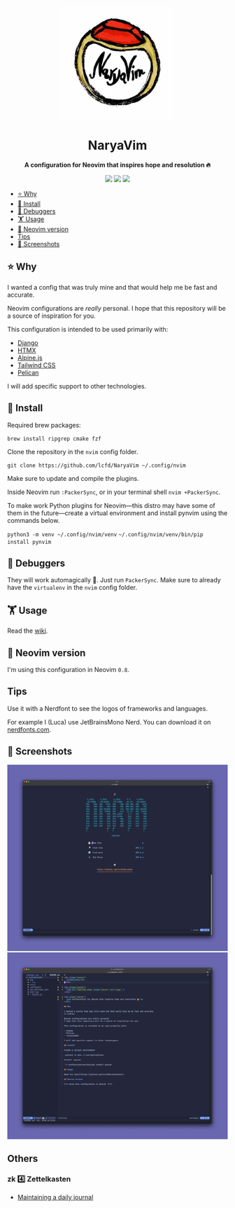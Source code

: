 <div align="center">
  <img src="img/logo.webp" alt="Logo" />
</div>

<div align="center">
  <h1>NaryaVim</h1>
  <p><b>A configuration for Neovim that inspires hope and resolution 🔥</b></p>
</div>

<div align="center">
  <img src="https://img.shields.io/badge/Neovim-0.8%2B-green?style=flat&logo=neovim" />
  <img src="https://img.shields.io/github/license/lcfd/NaryaVim?label=License&logo=GNU&style=flat" />
  <img src="https://img.shields.io/badge/WIP-orange?style=flat" />
</div>

- [⭐️ Why](#️-why)
- [💾 Install](#-install)
- [🐛 Debuggers](#-debuggers)
- [🏋️ Usage](#️-usage)
- [🔢 Neovim version](#-neovim-version)
- [Tips](#tips)
- [📸 Screenshots](#-screenshots)

## ⭐️ Why

I wanted a config that was truly mine and that would help me be fast and accurate.

Neovim configurations are _really_ personal.
I hope that this repository will be a source of inspiration for you.

This configuration is intended to be used primarily with:

- [Django](https://github.com/django/django)
- [HTMX](https://github.com/bigskysoftware/htmx)
- [Alpine.js](https://github.com/alpinejs/alpine)
- [Tailwind CSS](https://github.com/tailwindlabs/tailwindcss)
- [Pelican](https://github.com/getpelican/pelican)

I will add specific support to other technologies.

## 💾 Install

Required brew packages:

```
brew install ripgrep cmake fzf
```

Clone the repository in the `nvim` config folder.

```shell
git clone https://github.com/lcfd/NaryaVim ~/.config/nvim
```

Make sure to update and compile the plugins.

Inside Neovim run `:PackerSync`, or in your terminal shell `nvim +PackerSync`.

To make work Python plugins for Neovim—this distro may have some of them in the
future—create a virtual environment and install pynvim using the commands below.

`python3 -m venv ~/.config/nvim/venv`
`~/.config/nvim/venv/bin/pip install pynvim`

## 🐛 Debuggers

They will work automagically 🧙.
Just run `PackerSync`.
Make sure to already have the `virtualenv` in the `nvim` config folder.

## 🏋️ Usage

Read the [wiki](https://github.com/lcfd/NaryaVim/wiki).

## 🔢 Neovim version

I'm using this configuration in Neovim `0.8`.

## Tips

Use it with a Nerdfont to see the logos of frameworks and languages.

For example I (Luca) use JetBrainsMono Nerd.
You can download it on [nerdfonts.com](https://www.nerdfonts.com/font-downloads).

## 📸 Screenshots

![screenshot-1](img/screen-1.png "Screenshot 1")
![screenshot-2](img/screen-2.png "Screenshot 2")

## Others

### zk 4️⃣ Zettelkasten

- [Maintaining a daily journal](https://github.com/mickael-menu/zk/blob/main/docs/daily-journal.md)
